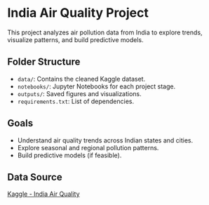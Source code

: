 # India Air Quality Project

This project analyzes air pollution data from India to explore trends, visualize patterns, and build predictive models.

## Folder Structure

- `data/`: Contains the cleaned Kaggle dataset.
- `notebooks/`: Jupyter Notebooks for each project stage.
- `outputs/`: Saved figures and visualizations.
- `requirements.txt`: List of dependencies.

## Goals

- Understand air quality trends across Indian states and cities.
- Explore seasonal and regional pollution patterns.
- Build predictive models (if feasible).

## Data Source

[Kaggle - India Air Quality](https://www.kaggle.com/datasets/shrutibhargava94/india-air-quality-data)
